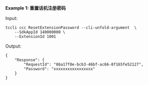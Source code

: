**Example 1: 重置话机注册密码**



Input: 

```
tccli ccc ResetExtensionPassword --cli-unfold-argument  \
    --SdkAppId 140000000 \
    --ExtensionId 1001
```

Output: 
```
{
    "Response": {
        "RequestId": "86a17f0e-bcb3-46bf-ac66-8f165fe52127",
        "Password": "xxxxxxxxxxxxxxxxx"
    }
}
```

